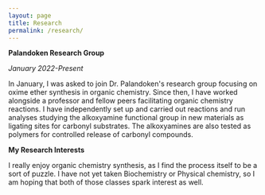 ```yaml
---
layout: page
title: Research
permalink: /research/
---
```


**Palandoken Research Group**

_January 2022-Present_

In January, I was asked to join Dr. Palandoken's research group focusing on oxime ether synthesis in organic chemistry. Since then, I have worked alongside a professor and fellow peers facilitating organic chemistry reactions. I have independently set up and carried out reactions and run analyses studying the alkoxyamine functional group in new materials as ligating sites for carbonyl substrates.  The alkoxyamines are also tested as polymers for controlled release of carbonyl compounds.


**My Research Interests**

I really enjoy organic chemistry synthesis, as I find the process itself to be a sort of puzzle. I have not yet taken Biochemistry or Physical chemistry, so I am hoping that both of those classes spark interest as well. 
